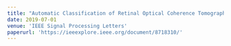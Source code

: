 ```yaml
---
title: "Automatic Classification of Retinal Optical Coherence Tomography Images With Layer Guided Convolutional Neural Network"
date: 2019-07-01
venue: 'IEEE Signal Processing Letters'
paperurl: 'https://ieeexplore.ieee.org/document/8718310/'
---
```

